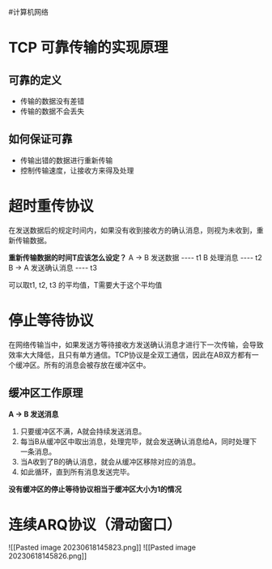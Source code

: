 #计算机网络
# TCP 可靠传输的实现原理

## 可靠的定义
- 传输的数据没有差错
- 传输的数据不会丢失

## 如何保证可靠
- 传输出错的数据进行重新传输
- 控制传输速度，让接收方来得及处理

# 超时重传协议

在发送数据后的规定时间内，如果没有收到接收方的确认消息，则视为未收到，重新传输数据。

**重新传输数据的时间T应该怎么设定？**
A -> B 发送数据     ---- t1
B 处理消息          ---- t2
B -> A  发送确认消息 ---- t3

可以取t1, t2, t3 的平均值，T需要大于这个平均值

# 停止等待协议
在网络传输当中，如果发送方等待接收方发送确认消息才进行下一次传输，会导致效率大大降低，且只有单方通信。TCP协议是全双工通信，因此在AB双方都有一个缓冲区。所有的消息会被存放在缓冲区中。
## 缓冲区工作原理
**A -> B 发送消息**
1. 只要缓冲区不满，A就会持续发送消息。
2. 每当B从缓冲区中取出消息，处理完毕，就会发送确认消息给A，同时处理下一条消息。
3. 当A收到了B的确认消息，就会从缓冲区移除对应的消息。
4. 如此循环，直到所有消息发送完毕。

**没有缓冲区的停止等待协议相当于缓冲区大小为1的情况**

# 连续ARQ协议（滑动窗口）
![[Pasted image 20230618145823.png]]
![[Pasted image 20230618145826.png]]

